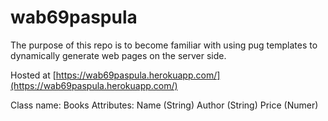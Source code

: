 # wab69paspula

The purpose of this repo is to become familiar with using pug templates to dynamically generate web pages on the server side.

Hosted at [https://wab69paspula.herokuapp.com/](https://wab69paspula.herokuapp.com/)

Class name: Books
Attributes:
Name (String)
Author (String)
Price (Numer)